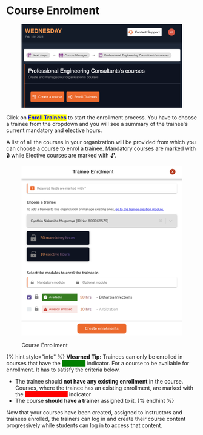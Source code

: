 # Course Enrolment

<figure><img src="../../../../.gitbook/assets/Screenshot 2023-02-15 at 2.24.19 PM.png" alt=""><figcaption></figcaption></figure>

Click on <mark style="color:blue;">**Enroll Trainees**</mark> to start the enrollment process. You have to choose a trainee from the dropdown and you will see a summary of the trainee's current mandatory and elective hours.&#x20;

A list of all the courses in your organization will be provided from which you can choose a course to enrol a trainee. Mandatory courses are marked with 🔒 while Elective courses are marked with 🔓.&#x20;

<figure><img src="../../../../.gitbook/assets/Screenshot 2023-02-15 at 3.17.31 PM.png" alt=""><figcaption><p>Course Enrollment</p></figcaption></figure>

{% hint style="info" %}
**Vlearned Tip:** Trainees can only be enrolled in courses that have the <mark style="color:green;background-color:green;">**Available**</mark> indicator. For a course to be available for enrollment. It has to satisfy the criteria below.

* The trainee should **not have any existing enrollment** in the course. Courses, where the trainee has an existing enrollment, are marked with the <mark style="color:red;background-color:red;">**Already Enrolled**</mark> indicator
* The course **should have a trainer** assigned to it.
{% endhint %}

Now that your courses have been created, assigned to instructors and trainees enrolled, the trainers can log in and create their course content progressively while students can log in to access that content.
